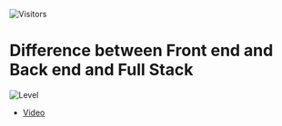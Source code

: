 ![Visitors](https://api.visitorbadge.io/api/visitors?path=codingw3%2FVideo4-Difference-between-Front-end-and-Back-end-and-Full-Stack&countColor=%233cb371)

# Difference between Front end and Back end and Full Stack

![Level](https://img.shields.io/badge/Level-Junior-green?style=for-the-badge)

- [Video](https://youtube.com/@codingw3)
